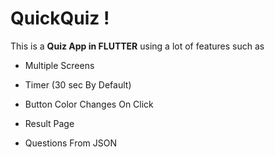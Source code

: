 # QuickQuiz !

  

This is a **Quiz App in FLUTTER** using a lot of features such as

* Multiple Screens

* Timer (30 sec By Default)

* Button Color Changes On Click

* Result Page

* Questions From JSON

  


